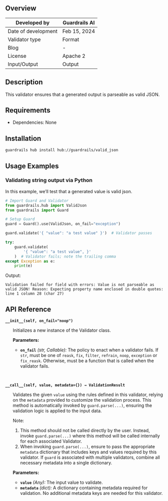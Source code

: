 ## Overview

| Developed by | Guardrails AI |
| --- | --- |
| Date of development | Feb 15, 2024 |
| Validator type | Format |
| Blog | - |
| License | Apache 2 |
| Input/Output | Output |

## Description

This validator ensures that a generated output is parseable as valid JSON.

## Requirements
- Dependencies: None

## Installation

```bash
guardrails hub install hub://guardrails/valid_json
```

## Usage Examples

### Validating string output via Python

In this example, we’ll test that a generated value is valid json.

```python
# Import Guard and Validator
from guardrails.hub import ValidJson
from guardrails import Guard

# Setup Guard
guard = Guard().use(ValidJson, on_fail="exception")

guard.validate('{ "value": "a test value" }')  # Validator passes

try:
    guard.validate(
        '{ "value": "a test value", }'
    )  # Validator fails; note the trailing comma
except Exception as e:
    print(e)
```
Output:
```console
Validation failed for field with errors: Value is not parseable as valid JSON! Reason: Expecting property name enclosed in double quotes: line 1 column 28 (char 27)
```


## API Reference

**`__init__(self, on_fail="noop")`**
<ul>

Initializes a new instance of the Validator class.

**Parameters:**

- **`on_fail`** *(str, Callable):* The policy to enact when a validator fails. If `str`, must be one of `reask`, `fix`, `filter`, `refrain`, `noop`, `exception` or `fix_reask`. Otherwise, must be a function that is called when the validator fails.

</ul>

<br>

**`__call__(self, value, metadata={}) → ValidationResult`**

<ul>

Validates the given `value` using the rules defined in this validator, relying on the `metadata` provided to customize the validation process. This method is automatically invoked by `guard.parse(...)`, ensuring the validation logic is applied to the input data.

Note:

1. This method should not be called directly by the user. Instead, invoke `guard.parse(...)` where this method will be called internally for each associated Validator.
2. When invoking `guard.parse(...)`, ensure to pass the appropriate `metadata` dictionary that includes keys and values required by this validator. If `guard` is associated with multiple validators, combine all necessary metadata into a single dictionary.

**Parameters:**

- **`value`** *(Any):* The input value to validate.
- **`metadata`** *(dict):* A dictionary containing metadata required for validation. No additional metadata keys are needed for this validator.

</ul>
